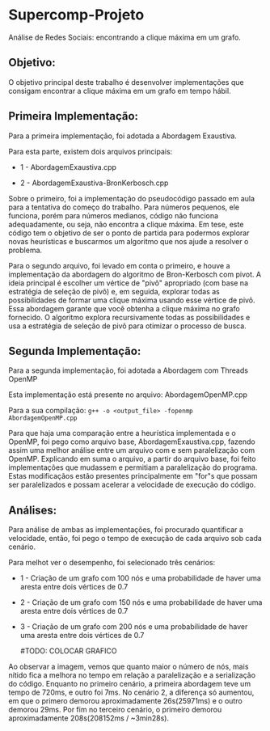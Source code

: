 # Supercomp-Projeto
Análise de Redes Sociais: encontrando a clique máxima em um grafo.

## Objetivo: 
  O objetivo principal deste trabalho é desenvolver implementações que consigam encontrar a clique máxima em um grafo em tempo hábil.

## Primeira Implementação: 
Para a primeira implementação, foi adotada a Abordagem Exaustiva.

Para esta parte, existem dois arquivos principais:

* 1 - AbordagemExaustiva.cpp

* 2 - AbordagemExaustiva-BronKerbosch.cpp

Sobre o primeiro, foi a implementação do pseudocódigo passado em aula para a tentativa do começo do trabalho. 
Para números pequenos, ele funciona, porém para números medianos, código não funciona adequadamente, ou seja, não encontra a clique máxima.
Em tese, este código tem o objetivo de ser o ponto de partida para podermos explorar novas heurísticas e buscarmos um algoritmo que nos ajude a resolver o problema. 

Para o segundo arquivo, foi levado em conta o primeiro, e houve a implementação da abordagem do algoritmo de Bron-Kerbosch com pivot.
A ideia principal é escolher um vértice de "pivô" apropriado (com base na estratégia de seleção de pivô) e, em seguida, explorar todas as possibilidades de formar uma clique máxima usando esse vértice de pivô.
Essa abordagem garante que você obtenha a clique máxima no grafo fornecido. O algoritmo explora recursivamente todas as possibilidades e usa a estratégia de seleção de pivô para otimizar o processo de busca.

## Segunda Implementação:
 Para a segunda implementação, foi adotada a Abordagem com Threads OpenMP

 Esta implementação está presente no arquivo: AbordagemOpenMP.cpp

 Para a sua compilação:
 ```g++ -o <output_file> -fopenmp AbordagemOpenMP.cpp ```

 Para que haja uma comparação entre a heurística implementada e o OpenMP, foi pego como arquivo base, AbordagemExaustiva.cpp, fazendo assim uma melhor análise entre um arquivo com e sem paralelização com OpenMP.
 Explicando em suma o arquivo, a partir do arquivo base, foi feito implementações que mudassem e permitiam a paralelização do programa.
 Estas modificaçãos estão presentes principalmente em "for"s que possam ser paralelizados e possam acelerar a velocidade de execução do código.

## Análises:
 Para análise de ambas as implementações, foi procurado quantificar a velocidade, então, foi pego o tempo de execução de cada arquivo sob cada cenário.
 
 Para melhot ver o desempenho, foi selecionado três cenários:
 
* 1 - Criação de um grafo com 100 nós e uma probabilidade de haver uma aresta entre dois vértices de 0.7
* 2 - Criação de um grafo com 150 nós e uma probabilidade de haver uma aresta entre dois vértices de 0.7
* 3 - Criação de um grafo com 200 nós e uma probabilidade de haver uma aresta entre dois vértices de 0.7

  #TODO: COLOCAR GRAFICO

 Ao observar a imagem, vemos que quanto maior o número de nós, mais nítido fica a melhora no tempo em relação a paralelização e a serialização do código.
 Enquanto no primeiro cenário, a primeira abordagem teve um tempo de 720ms, e outro foi 7ms. No cenário 2, a diferença só aumentou, em que o primero demorou aproximadamente 26s(25971ms) e o outro demorou 29ms.
 Por fim no terceiro cenário, o primeiro demorou aproximadamente 208s(208152ms / ~3min28s).
    

